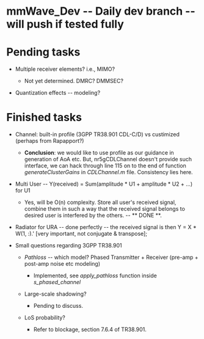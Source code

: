 # mmWave_Dev -- Daily dev branch -- will push if tested fully

# Pending tasks

* Multiple receiver elements? i.e., MIMO?

    * Not yet determined. DMRC? DMMSEC?

* Quantization effects -- modeling?

# Finished tasks

* Channel: built-in profile (3GPP TR38.901 CDL-C/D) vs custimized (perhaps from Rapapport?) 

    * **Conclusion**: we would like to use profile as our guidance in generation of AoA etc. But, nr5gCDLChannel doesn't provide such interface, we can hack through line 115 on to the end of function *generateClusterGains* in *CDLChannel.m* file. Consistency lies here.

* Multi User -- Y(received) = Sum(amplitude * U1 + amplitude * U2 + ...) for U1

    * Yes, will be O(n) complexity. Store all user's received signal, combine them in such a way that the received signal belongs to desired user is interfered by the others. -- ** DONE **.

* Radiator for URA -- done perfectly -- the received signal is then Y = X * W(1, :).' [very important, not conjugate & transpose];

* Small questions regarding 3GPP TR38.901

    * *Pathloss* -- which model? Phased Transmitter + Receiver (pre-amp + post-amp noise etc modeling)
        * Implemented, see *apply_pathloss* function inside *s_phased_channel*

    * Large-scale shadowing?
        * Pending to discuss.

    * LoS probability?
        * Refer to blockage, section 7.6.4 of TR38.901.